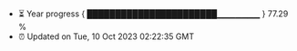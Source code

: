 - ⏳ Year progress { ███████████████████████▁▁▁▁▁▁▁ } 77.29 %
- ⏰ Updated on Tue, 10 Oct 2023 02:22:35 GMT

